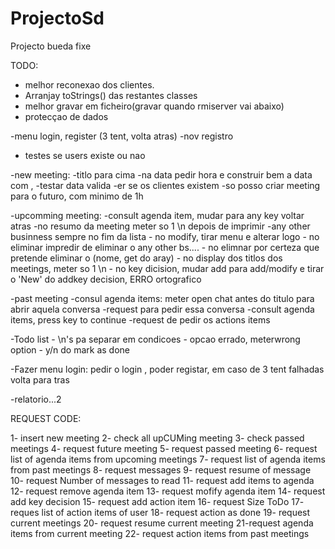 ProjectoSd
==========

Projecto bueda fixe


TODO:

- melhor reconexao dos clientes.
- Arranjay toStrings() das restantes classes
- melhor gravar em ficheiro(gravar quando rmiserver vai abaixo)
- protecçao de dados

-menu login, register (3 tent, volta atras)
-nov registro
- testes se users existe ou nao

-new meeting:       -titlo para cima
                    -na data pedir hora e construir bem a data com ,
                    -testar data valida
                    -er se os clientes existem
                    -so posso criar meeting para o futuro, com minimo de 1h
                    
-upcomming meeting: -consult agenda item, mudar para any key voltar atras
                    -no resumo da meeting meter so 1 \n depois de imprimir
                    -any other businness sempre no fim da lista
                    - no modify, tirar menu e alterar logo
                    - no eliminar impredir de eliminar o any other bs....
                    - no elimnar por certeza que pretende eliminar o (nome, get do aray)
                    - no display dos titlos dos meetings, meter so 1 \n
                    - no key dicision, mudar add para add/modify e tirar o 'New' do addkey decision, ERRO ortografico

-past meeting       -consul agenda items: meter open chat antes do titulo para abrir aquela conversa
                    -request para pedir essa conversa
                    -consult agenda items, press key to continue
                    -request de pedir os actions items

-Todo list          - \n's pa separar em condicoes
                    - opcao errado, meterwrong option
                    - y/n do mark as done

-Fazer menu login: pedir o login , poder registar, em  caso de 3 tent falhadas volta para tras

-relatorio...2





REQUEST CODE:


1- insert new meeting
2- check all upCUMing meeting
3- check passed meetings
4- request future meeting
5- request passed meeting
6- request list of agenda items from upcoming meetings
7- request list of agenda items from past meetings
8- request messages
9- request resume of message
10- request Number of messages to read
11- request add items to agenda
12- request remove agenda item
13- request mofify agenda item
14- request add key decision
15- request add action item
16- request Size ToDo
17- reques list of action items of user
18- request action as done
19- request current meetings
20- request resume current meeting
21-request agenda items from current meeting
22- request action items from past meetings
